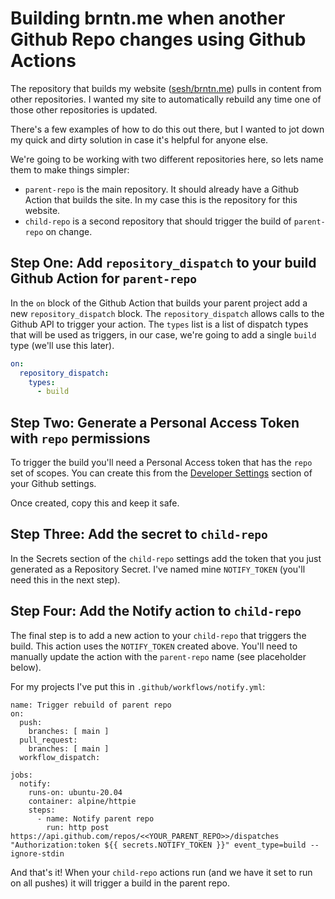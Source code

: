 <!-- slug: 2021/trigger-build-with-github-action -->
<!-- published: 2021-01-26 -->

# Building brntn.me when another Github Repo changes using Github Actions

The repository that builds my website ([sesh/brntn.me](https://github.com/sesh/brntn.me)) pulls in content from other repositories. I wanted my site to automatically rebuild any time one of those other repositories is updated.

There's a few examples of how to do this out there, but I wanted to jot down my quick and dirty solution in case it's helpful for anyone else.

We're going to be working with two different repositories here, so lets name them to make things simpler:

- `parent-repo` is the main repository. It should already have a Github Action that builds the site. In my case this is the repository for this website.
- `child-repo` is a second repository that should trigger the build of `parent-repo` on change.

## Step One: Add `repository_dispatch` to your build Github Action for `parent-repo`

In the `on` block of the Github Action that builds your parent project add a new `repository_dispatch` block. The `repository_dispatch` allows calls to the Github API to trigger your action. The `types` list is a list of dispatch types that will be used as triggers, in our case, we're going to add a single `build` type (we'll use this later).

```yaml
on:
  repository_dispatch:
    types:
      - build
```

## Step Two: Generate a Personal Access Token with `repo` permissions

To trigger the build you'll need a Personal Access token that has the `repo` set of scopes. You can create this from the [Developer Settings](https://github.com/settings/tokens) section of your Github settings.

Once created, copy this and keep it safe.

## Step Three: Add the secret to `child-repo`

In the Secrets section of the `child-repo` settings add the token that you just generated as a Repository Secret. I've named mine `NOTIFY_TOKEN` (you'll need this in the next step).

## Step Four: Add the Notify action to `child-repo`

The final step is to add a new action to your `child-repo` that triggers the build. This action uses the `NOTIFY_TOKEN` created above. You'll need to manually update the action with the `parent-repo` name (see placeholder below).

For my projects I've put this in `.github/workflows/notify.yml`:

```
name: Trigger rebuild of parent repo
on:
  push:
    branches: [ main ]
  pull_request:
    branches: [ main ]
  workflow_dispatch:

jobs:
  notify:
    runs-on: ubuntu-20.04
    container: alpine/httpie
    steps:
      - name: Notify parent repo
        run: http post https://api.github.com/repos/<<YOUR_PARENT_REPO>>/dispatches "Authorization:token ${{ secrets.NOTIFY_TOKEN }}" event_type=build --ignore-stdin
```

And that's it! When your `child-repo` actions run (and we have it set to run on all pushes) it will trigger a build in the parent repo.
